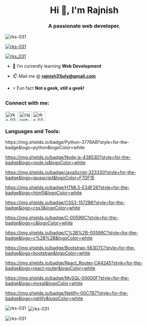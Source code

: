 
<h1 align="center">Hi 👋, I'm Rajnish</h1>
<h3 align="center">A passionate web developer.</h3>

<p align="left"> <img src="https://komarev.com/ghpvc/?username=rks-031&label=Profile%20views&color=0e75b6&style=flat" alt="rks-031" /> </p>

<p align="left"> <a href="https://github.com/ryo-ma/github-profile-trophy"><img src="https://github-profile-trophy.vercel.app/?username=rks-031" alt="rks-031" /></a> </p>

<p align="left"> <a href="https://twitter.com/rks_031" target="blank"><img src="https://img.shields.io/twitter/follow/rks_031?logo=twitter&style=for-the-badge" alt="rks_031" /></a> </p>

- 🌱 I’m currently learning **Web Development**

- 📫 Mail me @ **rajnish31july@gmail.com**

- ⚡ Fun fact **Not a geek, still a geek!**

<h3 align="left">Connect with me:</h3>
<p align="left">
<a href="https://twitter.com/rks_031" target="blank"><img align="center" src="https://raw.githubusercontent.com/rahuldkjain/github-profile-readme-generator/master/src/images/icons/Social/twitter.svg" alt="rks_031" height="30" width="40" /></a>
<a href="https://linkedin.com/in/rajnish kumar singh" target="blank"><img align="center" src="https://raw.githubusercontent.com/rahuldkjain/github-profile-readme-generator/master/src/images/icons/Social/linked-in-alt.svg" alt="rajnish kumar singh" height="30" width="40" /></a>
<a href="https://instagram.com/rks_031" target="blank"><img align="center" src="https://raw.githubusercontent.com/rahuldkjain/github-profile-readme-generator/master/src/images/icons/Social/instagram.svg" alt="rks_031" height="30" width="40" /></a>
</p>



<h3 align="left">Languages and Tools:</h3>
https://img.shields.io/badge/Python-3776AB?style=for-the-badge&logo=python&logoColor=white

https://img.shields.io/badge/Node.js-43853D?style=for-the-badge&logo=node.js&logoColor=white

https://img.shields.io/badge/JavaScript-323330?style=for-the-badge&logo=javascript&logoColor=F7DF1E

https://img.shields.io/badge/HTML5-E34F26?style=for-the-badge&logo=html5&logoColor=white

https://img.shields.io/badge/CSS3-1572B6?style=for-the-badge&logo=css3&logoColor=white

https://img.shields.io/badge/C-00599C?style=for-the-badge&logo=c&logoColor=white

https://img.shields.io/badge/C%2B%2B-00599C?style=for-the-badge&logo=c%2B%2B&logoColor=white

https://img.shields.io/badge/Bootstrap-563D7C?style=for-the-badge&logo=bootstrap&logoColor=white

https://img.shields.io/badge/React_Router-CA4245?style=for-the-badge&logo=react-router&logoColor=white

https://img.shields.io/badge/MySQL-00000F?style=for-the-badge&logo=mysql&logoColor=white

https://img.shields.io/badge/Netlify-00C7B7?style=for-the-badge&logo=netlify&logoColor=white



<p><img align="left" src="https://github-readme-stats.vercel.app/api/top-langs?username=rks-031&show_icons=true&locale=en&layout=compact" alt="rks-031" /></p>

<p>&nbsp;<img align="center" src="https://github-readme-stats.vercel.app/api?username=rks-031&show_icons=true&locale=en" alt="rks-031" /></p>

<p><img align="center" src="https://github-readme-streak-stats.herokuapp.com/?user=rks-031&" alt="rks-031" /></p>
